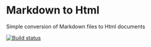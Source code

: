 Markdown to Html
================

Simple conversion of Markdown files to Html documents

[![Build status](https://ci.appveyor.com/api/projects/status/a0ckb33lnmcefqyi)](https://ci.appveyor.com/project/codedemonuk/markdown2html)

